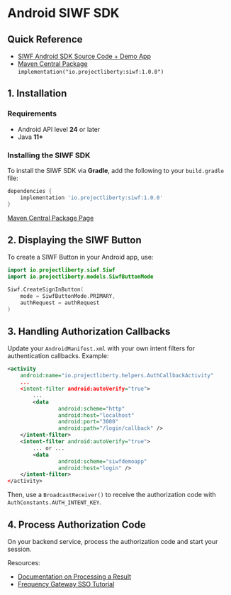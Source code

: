 # Android SIWF SDK

## Quick Reference

- [SIWF Android SDK Source Code + Demo App](https://github.com/ProjectLibertyLabs/siwf-sdk-android)
- [Maven Central Package](https://central.sonatype.com/artifact/io.projectliberty/siwf) `implementation("io.projectliberty:siwf:1.0.0")`

## 1. Installation

### Requirements
- Android API level **24** or later
- Java **11+**

### Installing the SIWF SDK
To install the SIWF SDK via **Gradle**, add the following to your `build.gradle` file:

```gradle
dependencies {
    implementation 'io.projectliberty:siwf:1.0.0'
}
```

[Maven Central Package Page](https://central.sonatype.com/artifact/io.projectliberty/siwf)


## 2. Displaying the SIWF Button

To create a SIWF Button in your Android app, use:

```kotlin
import io.projectliberty.siwf.Siwf
import io.projectliberty.models.SiwfButtonMode

Siwf.CreateSignInButton(
    mode = SiwfButtonMode.PRIMARY,
    authRequest = authRequest
)
```

## 3. Handling Authorization Callbacks

Update your `AndroidManifest.xml` with your own intent filters for authentication callbacks. Example:

```xml
<activity
    android:name="io.projectliberty.helpers.AuthCallbackActivity"
    ...
    <intent-filter android:autoVerify="true">
        ...
        <data
                android:scheme="http"
                android:host="localhost"
                android:port="3000"
                android:path="/login/callback" />
    </intent-filter>
    <intent-filter android:autoVerify="true">
        ... or ...
        <data
                android:scheme="siwfdemoapp"
                android:host="login" />
    </intent-filter>
</activity>
```

Then, use a `BroadcastReceiver()` to receive the authorization code with `AuthConstants.AUTH_INTENT_KEY`.

## 4. Process Authorization Code

On your backend service, process the authorization code and start your session.

Resources:
- [Documentation on Processing a Result](../Actions/Response.html)
- [Frequency Gateway SSO Tutorial](https://projectlibertylabs.github.io/gateway/GettingStarted/SSO.html)
